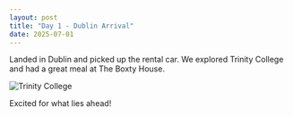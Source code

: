 ```yaml
---
layout: post
title: "Day 1 - Dublin Arrival"
date: 2025-07-01
---
```


Landed in Dublin and picked up the rental car. We explored Trinity College and had a great meal at The Boxty House.

![Trinity College](../photos/trinity.jpg)

Excited for what lies ahead!
